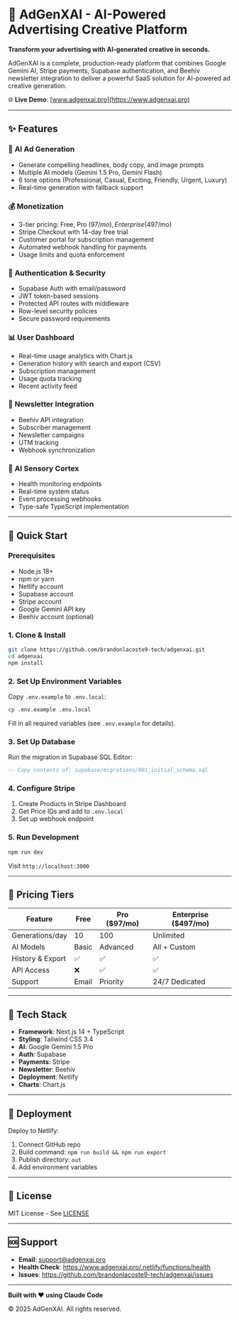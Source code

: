 # 🐝 AdGenXAI - AI-Powered Advertising Creative Platform

**Transform your advertising with AI-generated creative in seconds.**

AdGenXAI is a complete, production-ready platform that combines Google Gemini AI, Stripe payments, Supabase authentication, and Beehiv newsletter integration to deliver a powerful SaaS solution for AI-powered ad creative generation.

🌐 **Live Demo**: [www.adgenxai.pro](https://www.adgenxai.pro)

---

## ✨ Features

### 🎨 **AI Ad Generation**
- Generate compelling headlines, body copy, and image prompts
- Multiple AI models (Gemini 1.5 Pro, Gemini Flash)
- 6 tone options (Professional, Casual, Exciting, Friendly, Urgent, Luxury)
- Real-time generation with fallback support

### 💰 **Monetization**
- 3-tier pricing: Free, Pro ($97/mo), Enterprise ($497/mo)
- Stripe Checkout with 14-day free trial
- Customer portal for subscription management
- Automated webhook handling for payments
- Usage limits and quota enforcement

### 🔐 **Authentication & Security**
- Supabase Auth with email/password
- JWT token-based sessions
- Protected API routes with middleware
- Row-level security policies
- Secure password requirements

### 📊 **User Dashboard**
- Real-time usage analytics with Chart.js
- Generation history with search and export (CSV)
- Subscription management
- Usage quota tracking
- Recent activity feed

### 📧 **Newsletter Integration**
- Beehiv API integration
- Subscriber management
- Newsletter campaigns
- UTM tracking
- Webhook synchronization

### 🧠 **AI Sensory Cortex**
- Health monitoring endpoints
- Real-time system status
- Event processing webhooks
- Type-safe TypeScript implementation

---

## 🚀 Quick Start

### Prerequisites

- Node.js 18+
- npm or yarn
- Netlify account
- Supabase account
- Stripe account
- Google Gemini API key
- Beehiv account (optional)

### 1. Clone & Install

```bash
git clone https://github.com/brandonlacoste9-tech/adgenxai.git
cd adgenxai
npm install
```

### 2. Set Up Environment Variables

Copy `.env.example` to `.env.local`:

```bash
cp .env.example .env.local
```

Fill in all required variables (see `.env.example` for details).

### 3. Set Up Database

Run the migration in Supabase SQL Editor:
```sql
-- Copy contents of: supabase/migrations/001_initial_schema.sql
```

### 4. Configure Stripe

1. Create Products in Stripe Dashboard
2. Get Price IDs and add to `.env.local`
3. Set up webhook endpoint

### 5. Run Development

```bash
npm run dev
```

Visit `http://localhost:3000`

---

## 🎯 Pricing Tiers

| Feature | Free | Pro ($97/mo) | Enterprise ($497/mo) |
|---------|------|--------------|----------------------|
| Generations/day | 10 | 100 | Unlimited |
| AI Models | Basic | Advanced | All + Custom |
| History & Export | ✅ | ✅ | ✅ |
| API Access | ❌ | ✅ | ✅ |
| Support | Email | Priority | 24/7 Dedicated |

---

## 🔧 Tech Stack

- **Framework**: Next.js 14 + TypeScript
- **Styling**: Tailwind CSS 3.4
- **AI**: Google Gemini 1.5 Pro
- **Auth**: Supabase
- **Payments**: Stripe
- **Newsletter**: Beehiv
- **Deployment**: Netlify
- **Charts**: Chart.js

---

## 🚢 Deployment

Deploy to Netlify:
1. Connect GitHub repo
2. Build command: `npm run build && npm run export`
3. Publish directory: `out`
4. Add environment variables

---

## 📄 License

MIT License - See [LICENSE](LICENSE)

---

## 🆘 Support

- **Email**: support@adgenxai.pro
- **Health Check**: https://www.adgenxai.pro/.netlify/functions/health
- **Issues**: https://github.com/brandonlacoste9-tech/adgenxai/issues

---

**Built with ❤️ using Claude Code**

© 2025 AdGenXAI. All rights reserved.
